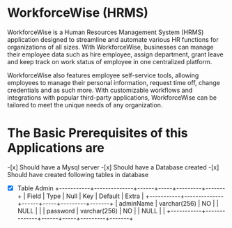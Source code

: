 <h1>WorkforceWise (HRMS)</h1>
<p>WorkforceWise is a Human Resources Management System (HRMS) application designed to streamline and automate various HR functions for organizations of all sizes. With WorkforceWise, businesses can manage their employee data such as hire employee, assign department, grant leave and keep track on work status of employee in one centralized platform.</p>
<p>WorkforceWise also features employee self-service tools, allowing employees to manage their personal information, request time off, change credentials and as such more. With customizable workflows and integrations with popular third-party applications, WorkforceWise can be tailored to meet the unique needs of any organization.</p>
<h1>The Basic Prerequisites of this Applications are</h1>
-[x] Should have a Mysql server 
-[x] Should have a Database created
-[x] Should have created following tables in database


-[x] Table Admin
+-----------+--------------+------+-----+---------+-------+
| Field     | Type         | Null | Key | Default | Extra |
+-----------+--------------+------+-----+---------+-------+
| adminName | varchar(256) | NO   |     | NULL    |       |
| password  | varchar(256) | NO   |     | NULL    |       |
+-----------+--------------+------+-----+---------+-------+
